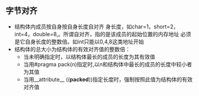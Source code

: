 ## 字节对齐 
+ 结构体内成员按自身按自身长度自对齐 身长度，如char=1，short=2，int=4，double=8,。所谓自对齐，指的是该成员的起始位置的内存地址
必须是它自身长度的整数倍。如int只能以0,4,8这类地址开始
+ 结构体的总大小为结构体的有效对齐值的整数倍：
     + 当未明确指定时，以结构体最长的成员的长度为其有效值
     + 当用#pragma pack(n)指定时,以n和结构体中最长的成员的长度中较小者为其值
     + 当用__attribute__ ((__packed__))指定长度时，强制按照此值为结构体的有效对齐值



     
     
